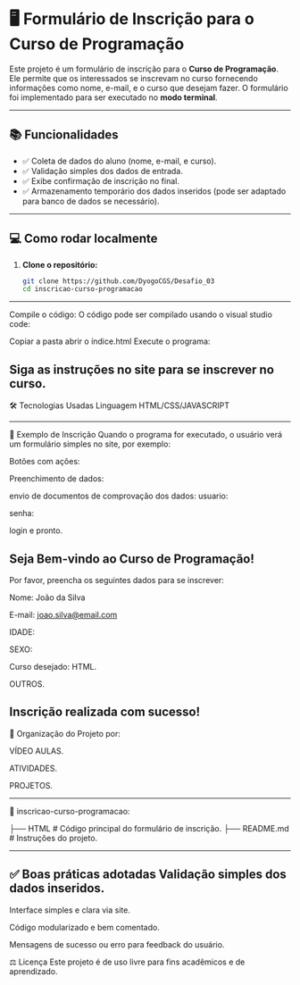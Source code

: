 # 🖥️ Formulário de Inscrição para o Curso de Programação

Este projeto é um formulário de inscrição para o **Curso de Programação**. Ele permite que os interessados se inscrevam no curso fornecendo informações como nome, e-mail, e o curso que desejam fazer. O formulário foi implementado para ser executado no **modo terminal**.

---

## 📚 Funcionalidades

- ✅ Coleta de dados do aluno (nome, e-mail, e curso).
- ✅ Validação simples dos dados de entrada.
- ✅ Exibe confirmação de inscrição no final.
- ✅ Armazenamento temporário dos dados inseridos (pode ser adaptado para banco de dados se necessário).

---

## 💻 Como rodar localmente

1. **Clone o repositório:**
   ```bash
   git clone https://github.com/DyogoCGS/Desafio_03
   cd inscricao-curso-programacao
---
Compile o código: O código pode ser compilado usando o visual studio code:

Copiar a pasta
abrir o índice.html
Execute o programa:

Siga as instruções no site para se inscrever no curso.
---
🛠️ Tecnologias Usadas
Linguagem HTML/CSS/JAVASCRIPT

---
🎯 Exemplo de Inscrição
Quando o programa for executado, o usuário verá um formulário simples no site, por exemplo:

Botões com ações:

Preenchimento de dados:

envio de documentos de comprovação dos dados:
usuario:

senha:

login e pronto.

Seja Bem-vindo ao Curso de Programação!
---

Por favor, preencha os seguintes dados para se inscrever:

Nome: João da Silva

E-mail: joao.silva@email.com

IDADE:

SEXO:

Curso desejado: HTML.

OUTROS.

Inscrição realizada com sucesso!
---

📂 Organização do Projeto por:

VÍDEO AULAS.

ATIVIDADES.

PROJETOS.

---

📁 inscricao-curso-programacao:

├── HTML             # Código principal do formulário de inscrição.
├── README.md        # Instruções do projeto.

---

✅ Boas práticas adotadas
Validação simples dos dados inseridos.
---
Interface simples e clara via site.

Código modularizado e bem comentado.

Mensagens de sucesso ou erro para feedback do usuário.

⚖️ Licença
Este projeto é de uso livre para fins acadêmicos e de aprendizado.
